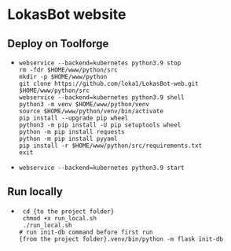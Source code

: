 LokasBot website
==========

Deploy on Toolforge
-------------------

-   ```
    webservice --backend=kubernetes python3.9 stop
    rm -fdr $HOME/www/python/src
    mkdir -p $HOME/www/python
    git clone https://github.com/loka1/LokasBot-web.git $HOME/www/python/src
    webservice --backend=kubernetes python3.9 shell
    python3 -m venv $HOME/www/python/venv
    source $HOME/www/python/venv/bin/activate
    pip install --upgrade pip wheel
    python3 -m pip install -U pip setuptools wheel
    python -m pip install requests
    python -m pip install pyyaml
    pip install -r $HOME/www/python/src/requirements.txt
    exit
    ```
    
-   ```
    webservice --backend=kubernetes python3.9 start
    ```
    

Run locally
-----------
-  ```
    cd {to the project folder}
    chmod +x run_local.sh
    ./run_local.sh
   # run init-db command before first run
   {from the project folder}.venv/bin/python -m flask init-db
   
    ```